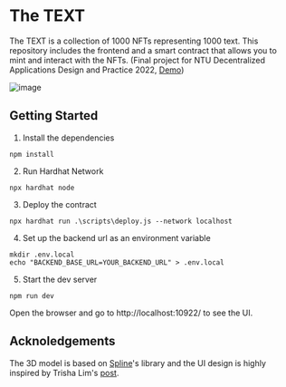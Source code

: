 # The TEXT
The TEXT is a collection of 1000 NFTs representing 1000 text. This repository includes the frontend and a smart contract that allows you to mint and interact with the NFTs. (Final project for NTU Decentralized Applications Design and Practice 2022, [Demo](
https://www.youtube.com/watch?v=xbC_MZlIjys))

![image](https://i.imgur.com/8mSUKnj.png)

## Getting Started
1. Install the dependencies
```
npm install
```
2. Run Hardhat Network
```
npx hardhat node
```
3. Deploy the contract
```
npx hardhat run .\scripts\deploy.js --network localhost
```
4. Set up the backend url as an environment variable
```
mkdir .env.local
echo "BACKEND_BASE_URL=YOUR_BACKEND_URL" > .env.local
```
5. Start the dev server
```
npm run dev
```

Open the browser and go to http://localhost:10922/ to see the UI.

## Acknoledgements
The 3D model is based on [Spline](https://app.spline.design/)'s library and the UI design is highly inspired by Trisha Lim's [post](https://dev.to/trishathecookie/css-tricks-to-create-that-dark-futuristic-web3-look-53bm).